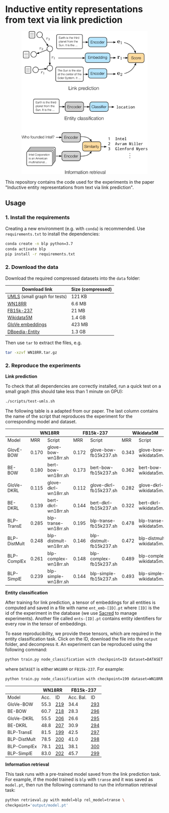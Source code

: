 # Inductive entity representations from text via link prediction

<div align="center">
<img src="fig.png" width="400" />
</div>


This repository contains the code used for the experiments in the paper "Inductive entity representations from text via link prediction".

## Usage

### 1. Install the requirements

Creating a new environment (e.g. with `conda`) is recommended. Use `requirements.txt` to install the dependencies:

```sh
conda create -n blp python=3.7
conda activate blp
pip install -r requirements.txt
```

### 2. Download the data

Download the required compressed datasets into the `data` folder:

| Download link                                                | Size (compressed) |
| ------------------------------------------------------------ | ----------------- |
| [UMLS](https://surfdrive.surf.nl/files/index.php/s/NvuKQuBetmOUe1b/download) (small graph for tests) | 121 KB            |
| [WN18RR](https://surfdrive.surf.nl/files/index.php/s/N1c8VRH0I6jTJuN/download) | 6.6 MB            |
| [FB15k-237](https://surfdrive.surf.nl/files/index.php/s/rGqLTDXRFLPJYg7/download) | 21 MB             |
| [Wikidata5M](https://surfdrive.surf.nl/files/index.php/s/TEE96zweMxsoGmR/download) | 1.4 GB            |
| [GloVe embeddings](https://surfdrive.surf.nl/files/index.php/s/zAHCIBc6PAb3NXi/download) | 423 MB            |
| [DBpedia-Entity](https://surfdrive.surf.nl/files/index.php/s/BOD7SoDTchVO9ed/download) | 1.3 GB            |

Then use `tar` to extract the files, e.g.

```sh
tar -xzvf WN18RR.tar.gz
```

### 2. Reproduce the experiments

**Link prediction**

To check that all dependencies are correctly installed, run a quick test on a small graph (this should take less than 1 minute on GPU):

```sh
./scripts/test-umls.sh
```

The following table is a adapted from our paper. The last column contains the name of the script that reproduces the experiment for the corresponding model and dataset.

<table>
<thead>
  <tr>
    <th></th>
    <th colspan="2">WN18RR</th>
    <th colspan="2">FB15k-237</th>
    <th colspan="2">Wikidata5M</th>
  </tr>
</thead>
<tbody>
  <tr>
    <td>Model</td>
    <td>MRR</td>
    <td>Script</td>
    <td>MRR</td>
    <td>Script</td>
    <td>MRR</td>
    <td>Script</td>
  </tr>
  <tr>
    <td>GlovE-BOW</td>
    <td>0.170</td>
    <td>glove-bow-wn18rr.sh</td>
    <td>0.172</td>
    <td>glove-bow-fb15k237.sh</td>
    <td>0.343</td>
    <td>glove-bow-wikidata5m.sh</td>
  </tr>
  <tr>
    <td>BE-BOW</td>
    <td>0.180</td>
    <td>bert-bow-wn18rr.sh</td>
    <td>0.173</td>
    <td>bert-bow-fb15k237.sh</td>
    <td>0.362</td>
    <td>bert-bow-wikidata5m.sh</td>
  </tr>
  <tr>
    <td>GloVe-DKRL</td>
    <td>0.115</td>
    <td>glove-dkrl-wn18rr.sh</td>
    <td>0.112</td>
    <td>glove-dkrl-fb15k237.sh</td>
    <td>0.282</td>
    <td>glove-dkrl-wikidata5m.sh</td>
  </tr>
  <tr>
    <td>BE-DKRL</td>
    <td>0.139</td>
    <td>bert-dkrl-wn18rr.sh</td>
    <td>0.144</td>
    <td>bert-dkrl-fb15k237.sh</td>
    <td>0.322</td>
    <td>bert-dkrl-wikidata5m.sh</td>
  </tr>
  <tr>
    <td>BLP-TransE</td>
    <td>0.285</td>
    <td>blp-transe-wn18rr.sh</td>
    <td>0.195</td>
    <td>blp-transe-fb15k237.sh</td>
    <td>0.478</td>
    <td>blp-transe-wikidata5m.sh</td>
  </tr>
  <tr>
    <td>BLP-DistMult</td>
    <td>0.248</td>
    <td>blp-distmult-wn18rr.sh</td>
    <td>0.146</td>
    <td>blp-distmult-fb15k237.sh</td>
    <td>0.472</td>
    <td>blp-distmult-wikidata5m.sh</td>
  </tr>
  <tr>
    <td>BLP-ComplEx</td>
    <td>0.261</td>
    <td>blp-complex-wn18rr.sh</td>
    <td>0.148</td>
    <td>blp-complex-fb15k237.sh</td>
    <td>0.489</td>
    <td>blp-complex-wikidata5m.sh</td>
  </tr>
  <tr>
    <td>BLP-SimplE</td>
    <td>0.239</td>
    <td>blp-simple-wn18rr.sh</td>
    <td>0.144</td>
    <td>blp-simple-fb15k237.sh</td>
    <td>0.493</td>
    <td>blp-simple-wikidata5m.sh</td>
  </tr>
</tbody>
</table>


**Entity classification**

After training for link prediction, a tensor of embeddings for all entities is computed and saved in a file with name `ent_emb-[ID].pt` where `[ID]` is the id of the experiment in the database (we use [Sacred](https://sacred.readthedocs.io/en/stable/index.html) to manage experiments). Another file called `ents-[ID].pt` contains entity identifiers for every row in the tensor of embeddings.

To ease reproducibility, we provide these tensors, which are required in the entity classification task. Click on the ID, download the file into the `output` folder, and decompress it. An experiment can be reproduced using the following command:

```sh
python train.py node_classification with checkpoint=ID dataset=DATASET
```

where `DATASET` is either `WN18RR` or `FB15k-237`. For example:

```sh
python train.py node_classification with checkpoint=199 dataset=WN18RR
```


<table>
<thead>
  <tr>
    <th></th>
    <th colspan="2">WN18RR</th>
    <th colspan="2">FB15k-237</th>
  </tr>
</thead>
<tbody>
  <tr>
    <td>Model</td>
    <td>Acc.</td>
    <td>ID</td>
    <td>Acc. Bal.</td>
    <td>ID</td>
  </tr>
  <tr>
    <td>GloVe-BOW</td>
    <td>55.3</td>
    <td><a href="https://surfdrive.surf.nl/files/index.php/s/dAac2HSzTVOZXXF/download" target="_blank" rel="noopener noreferrer">219</a></td>
    <td>34.4</td>
    <td><a href="https://surfdrive.surf.nl/files/index.php/s/CmM3S3zFBeB2rIx/download" target="_blank" rel="noopener noreferrer">293</a></td>
  </tr>
  <tr>
    <td>BE-BOW</td>
    <td>60.7</td>
    <td><a href="https://surfdrive.surf.nl/files/index.php/s/3YQzViDa2xfskSt/download" target="_blank" rel="noopener noreferrer">218</a></td>
    <td>28.3</td>
    <td><a href="https://surfdrive.surf.nl/files/index.php/s/TGWmNq7MXlFPiQ0/download" target="_blank" rel="noopener noreferrer">296</a></td>
  </tr>
  <tr>
    <td>GloVe-DKRL</td>
    <td>55.5</td>
    <td><a href="https://surfdrive.surf.nl/files/index.php/s/tTs6x39SY4DxXV2/download" target="_blank" rel="noopener noreferrer">206</a></td>
    <td>26.6</td>
    <td><a href="https://surfdrive.surf.nl/files/index.php/s/bRrQiLl2ZVxfhDO/download" target="_blank" rel="noopener noreferrer">295</a></td>
  </tr>
  <tr>
    <td>BE-DKRL</td>
    <td>48.8</td>
    <td><a href="https://surfdrive.surf.nl/files/index.php/s/wwfU6lxnywxAeO2/download" target="_blank" rel="noopener noreferrer">207</a></td>
    <td>30.9</td>
    <td><a href="https://surfdrive.surf.nl/files/index.php/s/nRqY6dWS0ermX4X/download" target="_blank" rel="noopener noreferrer">294</a></td>
  </tr>
  <tr>
    <td>BLP-TransE</td>
    <td>81.5</td>
    <td><a href="https://surfdrive.surf.nl/files/index.php/s/SGYvIT2iuPqhett/download" target="_blank" rel="noopener noreferrer">199</a></td>
    <td>42.5</td>
    <td><a href="https://surfdrive.surf.nl/files/index.php/s/VpmltGpMHzUdbsw/download" target="_blank" rel="noopener noreferrer">297</a></td>
  </tr>
  <tr>
    <td>BLP-DistMult</td>
    <td>78.5</td>
    <td><a href="https://surfdrive.surf.nl/files/index.php/s/evFOoBufK6BQ69V/download" target="_blank" rel="noopener noreferrer">200</a></td>
    <td>41.0</td>
    <td><a href="https://surfdrive.surf.nl/files/index.php/s/lXrvINpxHTkmdup/download" target="_blank" rel="noopener noreferrer">298</a></td>
  </tr>
  <tr>
    <td>BLP-ComplEx</td>
    <td>78.1</td>
    <td><a href="https://surfdrive.surf.nl/files/index.php/s/MNMrI6dddeybgum/download" target="_blank" rel="noopener noreferrer">201</a></td>
    <td>38.1</td>
    <td><a href="https://surfdrive.surf.nl/files/index.php/s/MkDGfJXy1ANTBeQ/download" target="_blank" rel="noopener noreferrer">300</a></td>
  </tr>
  <tr>
    <td>BLP-SimplE</td>
    <td>83.0</td>
    <td><a href="https://surfdrive.surf.nl/files/index.php/s/n5sJIY4QZhzo3bU/download" target="_blank" rel="noopener noreferrer">202</a></td>
    <td>45.7</td>
    <td><a href="https://surfdrive.surf.nl/files/index.php/s/B7nuyaJw9F61dwP/download" target="_blank" rel="noopener noreferrer">299</a></td>
  </tr>
</tbody>
</table>


**Information retrieval**

This task runs with a pre-trained model saved from the link prediction task. For example, if the model trained is `blp` with `transe` and it was saved as `model.pt`, then run the following command to run the information retrieval task:

```sh
python retrieval.py with model=blp rel_model=transe \
checkpoint='output/model.pt'
```
